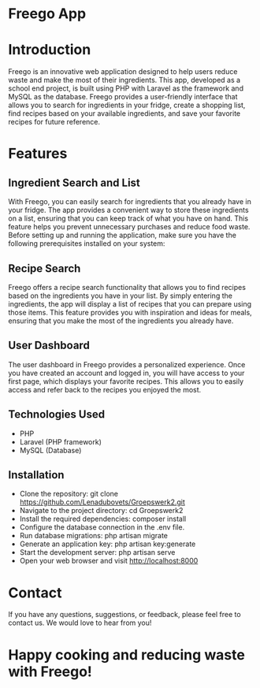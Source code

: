 <h1 class="code-line" data-line-start=0 data-line-end=1 ><a id="Freego_App_0"></a>Freego App</h1>
<h1 class="code-line" data-line-start=2 data-line-end=3 ><a id="Introduction_2"></a>Introduction</h1>
<p class="has-line-data" data-line-start="3" data-line-end="4">Freego is an innovative web application designed to help users reduce waste and make the most of their ingredients. This app, developed as a school end project, is built using PHP with Laravel as the framework and MySQL as the database. Freego provides a user-friendly interface that allows you to search for ingredients in your fridge, create a shopping list, find recipes based on your available ingredients, and save your favorite recipes for future reference.</p>
<h1 class="code-line" data-line-start=5 data-line-end=6 ><a id="Features_5"></a>Features</h1>
<h2 class="code-line" data-line-start=6 data-line-end=7 ><a id="Ingredient_Search_and_List_6"></a>Ingredient Search and List</h2>
<p class="has-line-data" data-line-start="7" data-line-end="9">With Freego, you can easily search for ingredients that you already have in your fridge. The app provides a convenient way to store these ingredients on a list, ensuring that you can keep track of what you have on hand. This feature helps you prevent unnecessary purchases and reduce food waste.<br>
Before setting up and running the application, make sure you have the following prerequisites installed on your system:</p>
<h2 class="code-line" data-line-start=10 data-line-end=11 ><a id="Recipe_Search_10"></a>Recipe Search</h2>
<p class="has-line-data" data-line-start="11" data-line-end="12">Freego offers a recipe search functionality that allows you to find recipes based on the ingredients you have in your list. By simply entering the ingredients, the app will display a list of recipes that you can prepare using those items. This feature provides you with inspiration and ideas for meals, ensuring that you make the most of the ingredients you already have.</p>
<h2 class="code-line" data-line-start=13 data-line-end=14 ><a id="User_Dashboard_13"></a>User Dashboard</h2>
<p class="has-line-data" data-line-start="14" data-line-end="15">The user dashboard in Freego provides a personalized experience. Once you have created an account and logged in, you will have access to your first page, which displays your favorite recipes. This allows you to easily access and refer back to the recipes you enjoyed the most.</p>
<h2 class="code-line" data-line-start=16 data-line-end=17 ><a id="Technologies_Used_16"></a>Technologies Used</h2>
<ul>
<li class="has-line-data" data-line-start="17" data-line-end="18">PHP</li>
<li class="has-line-data" data-line-start="18" data-line-end="19">Laravel (PHP framework)</li>
<li class="has-line-data" data-line-start="19" data-line-end="21">MySQL (Database)</li>
</ul>
<h2 class="code-line" data-line-start=21 data-line-end=22 ><a id="Installation_21"></a>Installation</h2>
<ul>
<li class="has-line-data" data-line-start="22" data-line-end="23">Clone the repository: git clone <a href="https://github.com/Lenadubovets/Groepswerk2.git">https://github.com/Lenadubovets/Groepswerk2.git</a></li>
<li class="has-line-data" data-line-start="23" data-line-end="24">Navigate to the project directory: cd Groepswerk2</li>
<li class="has-line-data" data-line-start="24" data-line-end="25">Install the required dependencies: composer install</li>
<li class="has-line-data" data-line-start="25" data-line-end="26">Configure the database connection in the .env file.</li>
<li class="has-line-data" data-line-start="26" data-line-end="27">Run database migrations: php artisan migrate</li>
<li class="has-line-data" data-line-start="27" data-line-end="28">Generate an application key: php artisan key:generate</li>
<li class="has-line-data" data-line-start="28" data-line-end="29">Start the development server: php artisan serve</li>
<li class="has-line-data" data-line-start="29" data-line-end="31">Open your web browser and visit <a href="http://localhost:8000">http://localhost:8000</a></li>
</ul>
<h1 class="code-line" data-line-start=31 data-line-end=32 ><a id="Contact_31"></a>Contact</h1>
<p class="has-line-data" data-line-start="32" data-line-end="33">If you have any questions, suggestions, or feedback, please feel free to contact us. We would love to hear from you!</p>
<h1 class="code-line" data-line-start=34 data-line-end=35 ><a id="Happy_cooking_and_reducing_waste_with_Freego_34"></a>Happy cooking and reducing waste with Freego!</h1>
